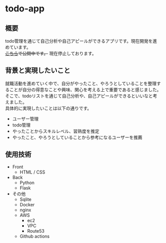 # todo-app

## 概要
todo管理を通じて自己分析や自己アピールができるアプリです。現在開発を進めています。   
~~[こちら](http://fuutot.com)で公開中です。~~ 現在停止しております。

## 背景と実現したいこと
就職活動を進めていく中で、自分がやったこと、やろうとしていることを整理することが自分の得意なことや興味、関心を考える上で重要であると感じました。そこで、todoリストを通じて自己分析や、自己アピールができるといいなと考えました。   
具体的に実現したいことは以下の通りです。   
- ユーザー管理
- todo管理
- やったことからスキルレベル、習熟度を推定
- やったこと、やろうとしていることから参考になるユーザーを推薦

## 使用技術
- Front
    - HTML / CSS
- Back
    - Python
    - Flask
- その他
    - Sqlite
    - Docker
    - nginx
    - AWS
        - ec2
        - VPC
        - Route53
    - Github actions
